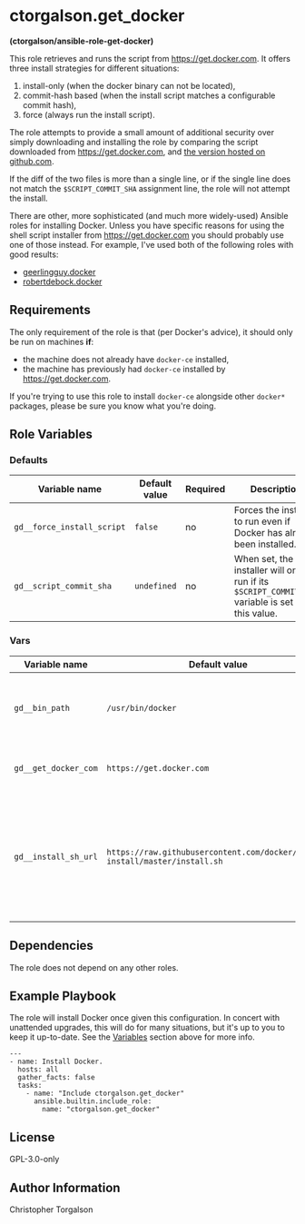 # ctorgalson.get_docker

**(ctorgalson/ansible-role-get-docker)**

This role retrieves and runs the script from https://get.docker.com. It offers
three install strategies for different situations:

  1. install-only (when the docker binary can not be located),
  2. commit-hash based (when the install script matches a configurable commit
     hash),
  3. force (always run the install script).

The role attempts to provide a small amount of additional security over simply
downloading and installing the role by comparing the script downloaded from
https://get.docker.com, and [the version hosted on github.com](https://raw.githubusercontent.com/docker/docker-install/master/install.sh).

If the diff of the two files is more than a single line, or if the single line
does not match the `$SCRIPT_COMMIT_SHA` assignment line, the role will not
attempt the install.

There are other, more sophisticated (and much more widely-used) Ansible roles
for installing Docker. Unless you have specific reasons for using the shell
script installer from https://get.docker.com you should probably use one of
those instead. For example, I've used both of the following roles with good
results:

  - [geerlingguy.docker](https://galaxy.ansible.com/geerlingguy/docker)
  - [robertdebock.docker](https://galaxy.ansible.com/robertdebock/docker)

## Requirements

The only requirement of the role is that (per Docker's advice), it should only
be run on machines **if**:

  - the machine does not already have `docker-ce` installed,
  - the machine has previously had `docker-ce` installed by https://get.docker.com.

If you're trying to use this role to install `docker-ce` alongside other
`docker*` packages, please be sure you know what you're doing.

## Role Variables

### Defaults

| Variable name              | Default value | Required | Description |
|----------------------------|---------------|----------|-------------|
| `gd__force_install_script` | `false`       | no       | Forces the installer to run even if Docker has already been installed. |
| `gd__script_commit_sha`    | `undefined`   | no       | When set, the installer will only run if its `$SCRIPT_COMMIT_SHA` variable is set to this value. |

### Vars

| Variable name        | Default value | Required | Description |
|----------------------|---------------|----------|-------------|
| `gd__bin_path`       | `/usr/bin/docker`        | yes | The path the role should search to see if Docker is already installed. |
| `gd__get_docker_com` | `https://get.docker.com` | yes | The URL of the downloadable Docker install script. |
| `gd__install_sh_url` | `https://raw.githubusercontent.com/docker/docker-install/master/install.sh` | yes | The URL of the github.com-hosted, pre-build get.docker.com install script. Compared with get.docker.com script for increased install safety. |

## Dependencies

The role does not depend on any other roles.

## Example Playbook

The role will install Docker once given this configuration. In concert with
unattended upgrades, this will do for many situations, but it's up to you to
keep it up-to-date. See the [Variables](#variables) section above for more info.

    ---
    - name: Install Docker.
      hosts: all
      gather_facts: false
      tasks:
        - name: "Include ctorgalson.get_docker"
          ansible.builtin.include_role:
            name: "ctorgalson.get_docker"

## License

GPL-3.0-only

## Author Information

Christopher Torgalson
